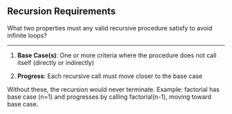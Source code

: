 ## Recursion Requirements

What two properties must any valid recursive procedure satisfy to avoid infinite loops?

---

1. **Base Case(s)**: One or more criteria where the procedure does not call itself (directly or indirectly)

2. **Progress**: Each recursive call must move closer to the base case

Without these, the recursion would never terminate. Example: factorial has base case (n=1) and progresses by calling factorial(n-1), moving toward base case.


